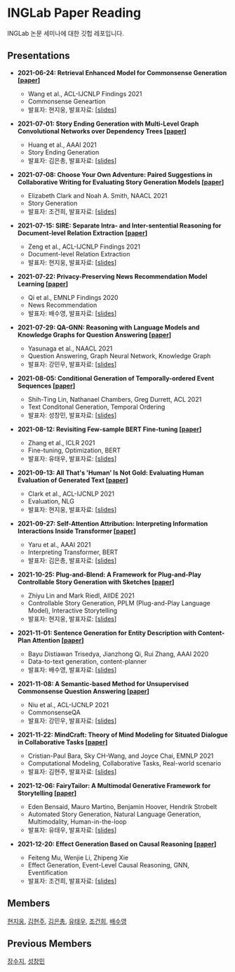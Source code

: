 # INGLab Paper Reading
INGLab 논문 세미나에 대한 깃헙 레포입니다.

## Presentations
* __2021-06-24: Retrieval Enhanced Model for Commonsense Generation \[[paper](https://arxiv.org/abs/2105.11174)\]__
  - Wang et al., ACL-IJCNLP Findings 2021  
  - Commonsense Geneartion  
  - 발표자: 현지웅, 발표자료: \[[slides](./presentations/20210624_jw_Retrieval%20Enhanced%20Model%20for%20Commonsense%20Generation.pdf)\]
* __2021-07-01: Story Ending Generation with Multi-Level Graph Convolutional Networks over Dependency Trees \[[paper](https://ojs.aaai.org/index.php/AAAI/article/view/17545)\]__
  - Huang et al., AAAI 2021
  - Story Ending Generation
  - 발표자: 김은총, 발표자료: \[[slides](./presentations/20210701_ec_Story%20Ending%20Generation%20with%20Multi-Level%20Graph%20Convolutional%20Networks%20over%20Dependency%20Trees.pdf)\]
* __2021-07-08: Choose Your Own Adventure: Paired Suggestions in Collaborative Writing for Evaluating Story Generation Models \[[paper](https://aclanthology.org/2021.naacl-main.279.pdf)\]__
  - Elizabeth Clark and Noah A. Smith, NAACL 2021
  - Story Generation
  - 발표자: 조건희, 발표자료: \[[slides](./presentations/20210708_gh_Choose%20Your%20Own%20Adventure%20Paired%20Suggestions%20in%20Collaborative%20Writing%20for%20Evaluating%20Story%20Generation%20Models.pdf)\]
* __2021-07-15: SIRE: Separate Intra- and Inter-sentential Reasoning for Document-level Relation Extraction \[[paper](https://arxiv.org/abs/2106.01709)\]__
  - Zeng et al., ACL-IJCNLP Findings 2021
  - Document-level Relation Extraction
  - 발표자: 현지웅, 발표자료: \[[slides](./presentations/20210714_jw_SIRE%20Separate%20Intra-%20and%20Inter-sentential%20Reasoning%20for%20Document-level%20Relation%20Extraction.pdf)\]  

* __2021-07-22: Privacy-Preserving News Recommendation Model Learning \[[paper](https://arxiv.org/abs/2003.09592)\]__
  - Qi et al., EMNLP Findings 2020  
  - News Recommendation  
  - 발표자: 배수영, 발표자료: \[[slides](./presentations/20210722_sy_Privacy-Preserving%20News%20Recommendation%20Model%20Learning.pdf)\]

* __2021-07-29: QA-GNN: Reasoning with Language Models and Knowledge Graphs for Question Answering \[[paper](https://arxiv.org/abs/2104.06378)\]__
  - Yasunaga et al., NAACL 2021
  - Question Answering, Graph Neural Network, Knowledge Graph
  - 발표자: 강민우, 발표자료: \[[slides](./presentations/20210728_mw_Reasoning%20with%20Language%20Models%20and%20Knowledge%20Graphs.pdf)\]

* __2021-08-05: Conditional Generation of Temporally-ordered Event Sequences \[[paper](https://arxiv.org/abs/2012.15786)\]__
  - Shih-Ting Lin, Nathanael Chambers, Greg Durrett, ACL 2021
  - Text Conditonal Generation, Temporal Ordering
  - 발표자: 성창민, 발표자료: \[[slides](./presentations/20210805_cm_Conditional%20Generation%20of%20Temporally-ordered%20Event%20Sequences.pdf)\]

* __2021-08-12: Revisiting Few-sample BERT Fine-tuning \[[paper](https://arxiv.org/abs/2006.05987)\]__
  - Zhang et al., ICLR 2021
  - Fine-tuning, Optimization, BERT
  - 발표자: 유태우, 발표자료: \[[slides](./presentations/20210812_tw_REVISITING%20FEWSAMPLE%20BERT%20FINETUNING.pdf)\]

* __2021-09-13: All That's 'Human' Is Not Gold: Evaluating Human Evaluation of Generated Text \[[paper](https://aclanthology.org/2021.acl-long.565/)]__
  - Clark et al., ACL-IJCNLP 2021
  - Evaluation, NLG
  - 발표자: 현지웅, 발표자료: \[[slides](./presentations/20210913_jw_All%20Thtat's%20'Human'%20Is%20Not%20Gold%20Evaluating%20Human%20Evaluation%20of%20Generated%20Text.pdf)\]


* __2021-09-27: Self-Attention Attribution: Interpreting Information Interactions Inside Transformer \[[paper](https://arxiv.org/abs/2004.11207)\]__
  - Yaru et al., AAAI 2021
  - Interpreting Transformer, BERT
  - 발표자: 김은총, 발표자료: \[[slides](./presentations/20210927_ec_Self-Attention%20Attribution%2C%20Interpreting%20Information%20Interactions%20Inside%20Transformer.pdf)\]

* __2021-10-25: Plug-and-Blend: A Framework for Plug-and-Play Controllable Story Generation with Sketches \[[paper](https://arxiv.org/abs/2104.04039)\]__
  - Zhiyu Lin and Mark Riedl, AIIDE 2021
  - Controllable Story Generation, PPLM (Plug-and-Play Language Model), Interactive Storytelling
  - 발표자: 현지웅, 발표자료: \[[slides](./presentations/20211025_jw_Plug-and-Blend%20A%20Framework%20for%20Plug-and-Play%20Controllable%20Story%20Generation%20with%20Sketches.pdf)\]

* __2021-11-01: Sentence Generation for Entity Description with Content-Plan Attention \[[paper](https://ojs.aaai.org/index.php/AAAI/article/view/6439)\]__
  - Bayu Distiawan Trisedya, Jianzhong Qi, Rui Zhang, AAAI 2020
  - Data-to-text generation, content-planner
  - 발표자: 배수영, 발표자료: \[[slides](./presentations/20211101_sy_Sentence%20Generation%20for%20Entity%20Description%20with%20Content-Plan%20Attention.pdf)\]

* __2021-11-08: A Semantic-based Method for Unsupervised Commonsense Question Answering \[[paper](https://aclanthology.org/2021.acl-long.237/)\]__
  - Niu et al., ACL-IJCNLP 2021
  - CommonsenseQA
  - 발표자: 강민우, 발표자료: \[[slides](./presentations/)\]

* __2021-11-22: MindCraft: Theory of Mind Modeling for Situated Dialogue in Collaborative Tasks \[[paper](https://aclanthology.org/2021.emnlp-main.85/)\]__
  - Cristian-Paul Bara, Sky CH-Wang, and Joyce Chai, EMNLP 2021
  - Computational Modeling, Collaborative Tasks, Real-world scenario
  - 발표자: 김현주, 발표자료: \[[slides](./presentations/)\]

* __2021-12-06: FairyTailor: A Multimodal Generative Framework for Storytelling \[[paper](https://arxiv.org/abs/2108.04324)\]__
  - Eden Bensaid, Mauro Martino, Benjamin Hoover, Hendrik Strobelt
  - Automated Story Generation, Natural Language Generation, Multimodality, Human-in-the-loop
  - 발표자: 유태우, 발표자료: \[[slides](./presentations/20211206_tw_FAIRYTALIOR_A%20Multimodal%20Generative%20Framework%20for%20Storytelling.pdf)\]

* __2021-12-20: Effect Generation Based on Causal Reasoning \[[paper](https://aclanthology.org/2021.findings-emnlp.48/)\]__
  - Feiteng Mu, Wenjie Li, Zhipeng Xie
  - Effect Generation, Event-Level Causal Reasoning, GNN, Eventification
  - 발표자: 조건희, 발표자료: \[[slides](./presentations/20211220_gh_Effect%20Generation%20Based%20on%20Causal%20Reasoning.pdf)\]
 
## Members
[현지웅](https://github.com/kabbi159), [김현주](https://github.com/arensis-julia), [김은총](https://github.com/ianchongchong), [유태우](https://github.com/mzyt3569), [조건희](https://github.com/Gunhee-Cho), [배수영](https://github.com/BaeSuyoung)

## Previous Members
[장수지](https://github.com/SUJI100418), [성창민](https://github.com/tjdckdals)
